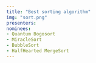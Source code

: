 ```yaml
---
title: "Best sorting algorithm"
img: "sort.png"
presenters:
nominees:
- Quantum Bogosort
- MiracleSort
- BubbleSort
- HalfHearted MergeSort
---
```

